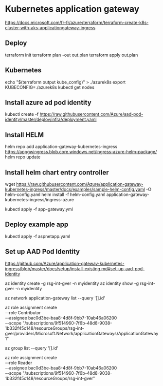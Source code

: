 # Kubernetes application gateway

https://docs.microsoft.com/fr-fr/azure/terraform/terraform-create-k8s-cluster-with-aks-applicationgateway-ingress

## Deploy

terraform init
terraform plan -out out.plan
terraform apply out.plan

## Kubernetes

echo "$(terraform output kube_config)" > ./azurek8s
export KUBECONFIG=./azurek8s
kubectl get nodes

## Install azure ad pod identity

kubectl create -f https://raw.githubusercontent.com/Azure/aad-pod-identity/master/deploy/infra/deployment.yaml

## Install HELM

helm repo add application-gateway-kubernetes-ingress https://appgwingress.blob.core.windows.net/ingress-azure-helm-package/
helm repo update

## Install helm chart entry controller

wget https://raw.githubusercontent.com/Azure/application-gateway-kubernetes-ingress/master/docs/examples/sample-helm-config.yaml -O helm-config.yaml
helm install -f helm-config.yaml application-gateway-kubernetes-ingress/ingress-azure

kubectl apply -f app-gateway.yml

## Deploy example app

kubectl apply -f aspnetapp.yaml

## Set up AAD Pod Identity

https://github.com/Azure/application-gateway-kubernetes-ingress/blob/master/docs/setup/install-existing.md#set-up-aad-pod-identity

az identity create -g rsg-int-gver -n myidentity
az identity show -g rsg-int-gver -n myidentity


az network application-gateway list --query '[].id'

az role assignment create \
    --role Contributor \
    --assignee bac0d3be-baa8-4d8f-9bb7-10ab46a06200 \
    --scope "/subscriptions/9f514960-7f6b-48d8-9038-1b332f45c148/resourceGroups/rsg-int-gver/providers/Microsoft.Network/applicationGateways/ApplicationGateway1"
    
az group list --query '[].id'

az role assignment create \
    --role Reader \
    --assignee bac0d3be-baa8-4d8f-9bb7-10ab46a06200 \
    --scope "/subscriptions/9f514960-7f6b-48d8-9038-1b332f45c148/resourceGroups/rsg-int-gver"
    
